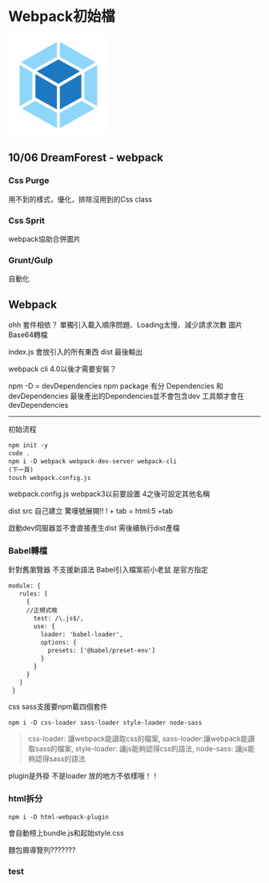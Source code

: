 Webpack初始檔
===
 <img width="200" height="200" src="webpack-logo.png">
 
## 10/06 DreamForest - webpack

### Css Purge
用不到的樣式，優化，排除沒用到的Css class 

### Css Sprit
webpack協助合併圖片

### Grunt/Gulp
自動化

## Webpack
ohh 套件相依？
單獨引入載入順序問題、Loading太慢、減少請求次數
圖片Base64轉檔

index.js 會放引入的所有東西
dist 最後輸出

webpack cli 4.0以後才需要安裝？

npm -D = devDependencies
npm package 有分 Dependencies 和 devDependencies
最後產出的Dependencies並不會包含dev
工具類才會在devDependencies

---
初始流程
```
npm init -y
code .
npm i -D webpack webpack-dev-server webpack-cli
(下一頁)
touch webpack.config.js

```
webpack.config.js webpack3以前要設置 4之後可設定其他名稱

dist src 自己建立
驚嘆號展開!!
! + tab = html:5 +tab

啟動dev伺服器並不會直接產生dist
需後續執行dist產檔

### Babel轉檔
針對舊瀏覽器 不支援新語法
Babel引入檔案前小老鼠 是官方指定 

```
module: {
   rules: [
     {
     //正規式哦
       test: /\.js$/,
       use: {
         loader: 'babel-loader',
         options: {
           presets: ['@babel/preset-env']
         }
       }
     }
   ]
 }

```

css sass支援要npm載四個套件
```
npm i -D css-loader sass-loader style-loader node-sass
```

>css-loader: 讓webpack能讀取css的檔案, 
sass-loader:讓webpack能讀取sass的檔案,
style-loader: 讓js能夠認得css的語法, 
node-sass: 讓js能夠認得sass的語法

plugin是外掛 不是loader
放的地方不依樣哦！！


### html拆分
```
npm i -D html-webpack-plugin
```
會自動榜上bundle.js和起始style.css

麵包屑導覽列???????

### test